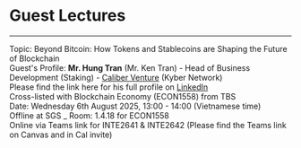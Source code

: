 # Guest Lectures
---
Topic: Beyond Bitcoin: How Tokens and Stablecoins are Shaping the Future of Blockchain\
Guest's Profile: **Mr. Hung Tran** (Mr. Ken Tran) - Head of Business Development (Staking) - [Caliber Venture](https://caliber.build/) (Kyber Network) \
Please find the link here for his full profile on [LinkedIn](https://www.linkedin.com/in/hunghtran)\
Cross-listed with Blockchain Economy (ECON1558) from TBS\
Date: Wednesday 6th August 2025, 13:00 - 14:00 (Vietnamese time)\
Offline at SGS _ Room: 1.4.18 for ECON1558 \
Online via Teams link for INTE2641 & INTE2642 (Please find the Teams link on Canvas and in Cal invite)
